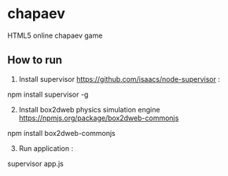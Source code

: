 chapaev
=======

HTML5 online chapaev game

## How to run

1. Install supervisor https://github.com/isaacs/node-supervisor :

  npm install supervisor -g


2. Install box2dweb physics simulation engine https://npmjs.org/package/box2dweb-commonjs

  npm install box2dweb-commonjs

3. Run application :

  supervisor app.js


